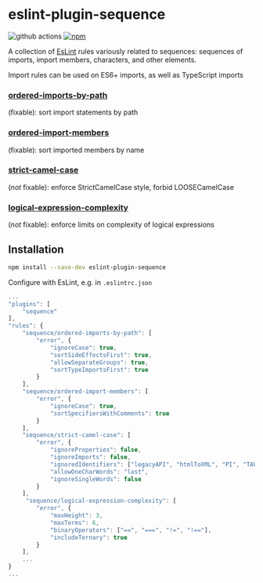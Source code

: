 # eslint-plugin-sequence

![github actions](https://github.com/adashrod/eslint-plugin-sequence/actions/workflows/node.js.yml/badge.svg)
[![npm](https://img.shields.io/npm/v/eslint-plugin-sequence.svg)](https://www.npmjs.com/package/eslint-plugin-sequence)
<!--[![npm downloads](https://img.shields.io/npm/dt/eslint-plugin-sequence.svg?maxAge=2592000)](https://www.npmtrends.com/eslint-plugin-sequence)-->

A collection of [EsLint](https://github.com/eslint/eslint) rules variously related to sequences: sequences of imports, import members, characters, and other elements.

Import rules can be used on ES6+ imports, as well as TypeScript imports

### [ordered-imports-by-path](https://github.com/adashrod/eslint-plugin-sequence/tree/main/src/docs/ordered-imports-by-path.md)
(fixable): sort import statements by path
### [ordered-import-members](https://github.com/adashrod/eslint-plugin-sequence/tree/main/src/docs/ordered-import-members.md)
(fixable): sort imported members by name
### [strict-camel-case](https://github.com/adashrod/eslint-plugin-sequence/tree/main/src/docs/strict-camel-case.md)
(*not* fixable): enforce StrictCamelCase style, forbid LOOSECamelCase
### [logical-expression-complexity](https://github.com/adashrod/eslint-plugin-sequence/tree/main/src/docs/logical-expression-complexity.md)
(*not* fixable): enforce limits on complexity of logical expressions

## Installation

```bash
npm install --save-dev eslint-plugin-sequence
```

Configure with EsLint, e.g. in `.eslintrc.json`
```javascript
...
"plugins": [
    "sequence"
],
"rules": {
    "sequence/ordered-imports-by-path": [
        "error", {
            "ignoreCase": true,
            "sortSideEffectsFirst": true,
            "allowSeparateGroups": true,
            "sortTypeImportsFirst": true
        }
    ],
    "sequence/ordered-import-members": [
        "error", {
            "ignoreCase": true,
            "sortSpecifiersWithComments": true
        }
    ],
    "sequence/strict-camel-case": [
        "error", {
            "ignoreProperties": false,
            "ignoreImports": false,
            "ignoredIdentifiers": ["legacyAPI", "htmlToXML", "PI", "TAU", "EPSILON"],
            "allowOneCharWords": "last",
            "ignoreSingleWords": false
        }
    ],
     "sequence/logical-expression-complexity": [
        "error", {
            "maxHeight": 3,
            "maxTerms": 6,
            "binaryOperators": ["==", "===", "!=", "!=="],
            "includeTernary": true
        }
    ],
    ...
}
...
```
